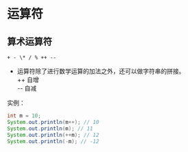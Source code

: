 # 运算符

## 算术运算符



```
+ - \* / % ++ --
```



+ 运算符除了进行数学运算的加法之外，还可以做字符串的拼接。  
++ 自增  
-- 自减

实例：

```java
int m = 10;
System.out.println(m++); // 10
System.out.println(m); // 11
System.out.println(++m); // 12
System.out.println(-m); // -12
```



